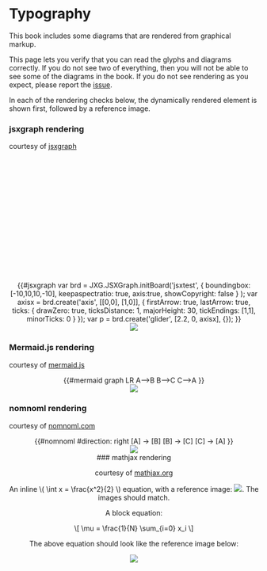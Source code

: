 # Typography

This book includes some diagrams that are rendered from graphical markup.

This page lets you verify that you can read the glyphs and diagrams correctly.
If you do not see two of everything, then you will not be able to see some 
of the diagrams in the book. If you do not see rendering as you expect,
please report the [issue](https://github.com/virtualdataset/virtdata-docs/issues).

In each of the rendering checks below, the dynamically rendered element is shown
first, followed by a reference image.

### jsxgraph rendering

courtesy of [jsxgraph](http://jsxgraph.uni-bayreuth.de/wp/index.html)

<div title="dynamically rendered" align="middle">
<div id="jsxtest" class="jxgbox" style="width:250px; height:250px;"><br> </div> 
{{#jsxgraph
  var brd = JXG.JSXGraph.initBoard('jsxtest', 
   {
    boundingbox:[-10,10,10,-10], 
    keepaspectratio: true, 
    axis:true,
    showCopyright: false
   }
  ); 
  var axisx = brd.create('axis', [[0,0], [1,0]],    
  {
    firstArrow: true,
    lastArrow: true, 
    ticks: {
      drawZero: true,
      ticksDistance: 1,
      majorHeight: 30,
      tickEndings: [1,1],
      minorTicks: 0
    }  
  });
  var p = brd.create('glider', [2.2, 0, axisx], {});    
}}
</div>
<div title="reference image" align="middle">  
<img src="rendercheck/jsxgraph.png"></img> 
</div>

### Mermaid.js rendering  
 
courtesy of [mermaid.js](https://knsv.github.io/mermaid/) 

<div title="rendered dynamically" align="middle">
{{#mermaid
graph LR
A-->B
B-->C
C-->A
}} 
</div>

<div title="reference image" align="middle">
<img src="rendercheck/mermaid_abc.png"></img>
</div>

### nomnoml rendering

courtesy of [nomnoml.com](http://nomnoml.com/)

<div title="rendered dynamically" align="middle">
 {{#nomnoml
 #direction: right
 [A] -> [B]
 [B] ->  [C]
 [C] -> [A]
 }} 
</div>

<div title="reference image" align="middle">
<div><img src="rendercheck/nomnoml_abc.png"></img> 
</div>
### mathjax rendering

courtesy of [mathjax.org](https://mathjax.org)

An inline \\( \int x = \frac{x^2}{2} \\) equation, with a reference image: 
<img src="rendercheck/mathjax_inline.png"></img>. The images should match.

A block equation:

\\[ \mu = \frac{1}{N} \sum_{i=0} x_i \\]

The above equation should look like the reference image below:

<div align="middle">
<img src="rendercheck/mathjax_block.png"></img> 
</div> 